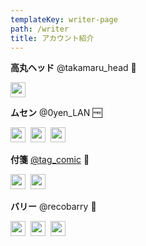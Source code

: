 ```yaml
---
templateKey: writer-page
path: /writer
title: アカウント紹介
---
```

**高丸ヘッド** @takamaru_head 🔑

<a href="https://twitter.com/takamaru_head" target="_blank" rel="noopener noreferrer"><img src="https://www.dailynewbie.com/img/twitter.svg" width=24></a>

**ムセン** @0yen_LAN 🆓

<a href="https://twitter.com/0yen_LAN" target="_blank" rel="noopener noreferrer"><img src="https://www.dailynewbie.com/img/twitter.svg" width=24></a>&nbsp;
<a href="https://ultimate072.blog.fc2.com/" target="_blank" rel="noopener noreferrer"><img src="https://www.dailynewbie.com/img/homepage.svg" width=24></a>&nbsp;
<a href="https://note.com/0yen_lan" target="_blank" rel="noopener noreferrer"><img src="https://www.dailynewbie.com/img/note.svg" width=24></a>
<br>

**付箋** [@tag_comic](https://www.dailynewbie.com/tags/tag-comic/) 🔖

<a href="https://twitter.com/tag_comic" target="_blank" rel="noopener noreferrer"><img src="https://www.dailynewbie.com/img/twitter.svg" width=24></a>&nbsp;
<a href="https://tag298.blog.fc2.com/" target="_blank" rel="noopener noreferrer"><img src="https://www.dailynewbie.com/img/homepage.svg" width=24></a>
<br>

**バリー** @recobarry 🐑

<a href="https://twitter.com/recobarry" target="_blank" rel="noopener noreferrer"><img src="https://www.dailynewbie.com/img/twitter.svg" width=24></a>&nbsp;
<a href="https://recobarry.blog.fc2.com/" target="_blank" rel="noopener noreferrer"><img src="https://www.dailynewbie.com/img/homepage.svg" width=24></a>&nbsp;
<a href="https://note.com/recobarry" target="_blank" rel="noopener noreferrer"><img src="https://www.dailynewbie.com/img/note.svg" width=24></a>